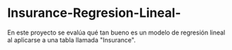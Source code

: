 # Insurance-Regresion-Lineal-
En este proyecto se evalúa qué tan bueno es un modelo de regresión lineal al aplicarse a una tabla llamada "Insurance".
